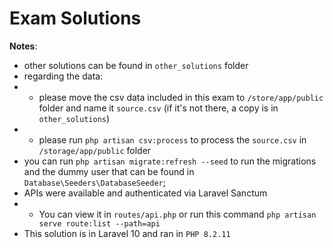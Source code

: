 # Exam Solutions

**Notes**:
- other solutions can be found in `other_solutions` folder
- regarding the data:
- - please move the csv data included in this exam to `/store/app/public` folder and name it `source.csv` (if it's not there, a copy is in `other_solutions`)
- - please run `php artisan csv:process` to process the `source.csv` in `/storage/app/public` folder
- you can run `php artisan migrate:refresh --seed` to run the migrations and the dummy user that can be found in `Database\Seeders\DatabaseSeeder`;
- APIs were available and authenticated via Laravel Sanctum
- - You can view it in `routes/api.php` or run this command `php artisan serve route:list --path=api`
- This solution is in Laravel 10 and ran in `PHP 8.2.11`
